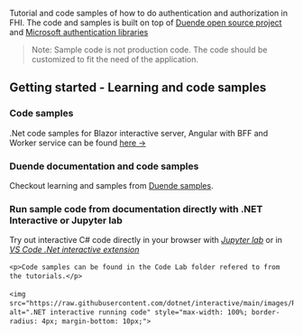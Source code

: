 Tutorial and code samples of how to do authentication and authorization in FHI. The code and samples is built on top of [Duende open source project](https://github.com/DuendeSoftware/foss) and [Microsoft authentication libraries](https://learn.microsoft.com/en-us/aspnet/core/security/authentication/?view=aspnetcore-9.0#authentication-handler)

> Note: Sample code is not production code. The code should be customized to fit the need of the application.

## Getting started - Learning and code samples

<div class="card-grid">
  
  <div class="card">
    <h3>Code samples</h3>
    <p>.Net code samples for Blazor interactive server, Angular with BFF and Worker service can be found <a href="https://github.com/FHIDev/Fhi.AuthExtensions/tree/main/samples">here →</a></p>
  </div>
  <div class="card">
    <h3>Duende documentation and code samples</h3>
    <p>Checkout learning and samples from <a href="https://docs.duendesoftware.com/">Duende samples</a>.</p>
  </div>
  <div class="card">
    <h3>Run sample code from documentation directly with .NET Interactive or Jupyter lab</h3>
    <p>Try out interactive C# code directly in your browser with <i><a href="https://jupyterlab.readthedocs.io/en/latest/" target="_blank">  Jupyter lab</a></i> or in <i><a href="https://marketplace.visualstudio.com/items?itemName=ms-dotnettools.dotnet-interactive-vscode" target="_blank">VS Code .Net interactive extension</a></i></p>

    <p>Code samples can be found in the Code Lab folder refered to from the tutorials.</p> 
   
    <img src="https://raw.githubusercontent.com/dotnet/interactive/main/images/RunningCodeExample.gif" alt=".NET interactive running code" style="max-width: 100%; border-radius: 4px; margin-bottom: 10px;">
  </div>
</div>